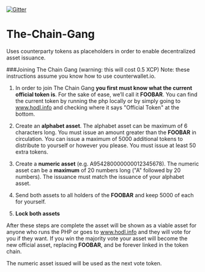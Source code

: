 [![Gitter](https://badges.gitter.im/Join%20Chat.svg)](https://gitter.im/Buskcoin/The-Chain-Gang?utm_source=badge&utm_medium=badge&utm_campaign=pr-badge&utm_content=badge)
# The-Chain-Gang
Uses counterparty tokens as placeholders in order to enable decentralized asset issuance.

###Joining The Chain Gang (warning: this will cost 0.5 XCP)
Note: these instructions assume you know how to use counterwallet.io. 

1. In order to join The Chain Gang **you first must know what the current official token is**. For the sake of ease, we’ll call it **FOOBAR**. You can find the current token by running the php locally or by simply going to www.hodl.info and checking where it says "Official Token" at the bottom.

2. Create an **alphabet asset**. The alphabet asset can be maximum of 6 characters long. You must issue an amount greater than the **FOOBAR** in circulation. You can issue a maximum of 5000 additional tokens to distribute to yourself or however you please. You must issue at least 50 extra tokens.


3. Create a **numeric asset** (e.g. A954280000000012345678). The numeric asset can be a **maximum** of 20 numbers long ("A" followed by 20 numbers). The issuance must match the issuance of your alphabet asset.

4. Send both assets to all holders of the **FOOBAR** and keep 5000 of each for yourself.

5. **Lock both assets**

After these steps are complete the asset will be shown as a viable asset for anyone who runs the PHP or goes to www.hodl.info and they will vote for you if they want. If you win the majority vote your asset will become the new official asset, replacing **FOOBAR**, and be forever linked in the token chain.

The numeric asset issued will be used as the next vote token.
